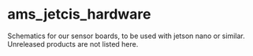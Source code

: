 # ams_jetcis_hardware
Schematics for our sensor boards, to be used with jetson nano or similar.
Unreleased products are not listed here.
